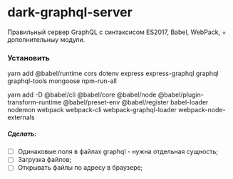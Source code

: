 # dark-graphql-server
Правильный сервер GraphQL с синтаксисом ES2017, Babel, WebPack, + дополнительныу модули. 

### Установить

yarn add @babel/runtime cors dotenv express express-graphql graphql graphql-tools mongoose npm-run-all

yarn add -D @babel/cli @babel/core @babel/node @babel/plugin-transform-runtime @babel/preset-env @babel/register babel-loader nodemon webpack webpack-cli webpack-graphql-loader webpack-node-externals

##### Сделать:

- [ ] Одинаковые поля в файлах graphql - нужна отдельная сущность;
- [ ] Загрузка файлов;
- [ ] Открывать файлы по адресу в браузере;